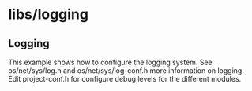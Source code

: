 # libs/logging

## Logging

This example shows how to configure the logging system. See os/net/sys/log.h
and os/net/sys/log-conf.h more information on logging. Edit project-conf.h
for configure debug levels for the different modules.
